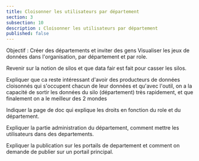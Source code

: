 ```yaml
---
title: Cloisonner les utilisateurs par département
section: 3
subsection: 10
description : Cloisonner les utilisateurs par département
published: false
---
```


Objectif : Créer des départements et inviter des gens
Visualiser les jeux de données dans l'organisation, par département et par role.


Revenir sur la notion de silos et que data fair est fait pour casser les silos.

Expliquer que ca reste intéressant d'avoir des producteurs de données cloisonnés qui s'occupent chacun de leur données et qu'avec l'outil, on a la capacité de sortir les données du silo (département) très rapidement, et que finalement on a le meilleur des 2 mondes

Indiquer la page de doc qui explique les droits en fonction du role et du département.

Expliquer la partie administration du département, comment mettre les utilisateurs dans des departements.

Expliquer la publication sur les portails de departement et comment on demande de publier sur un portail principal.
